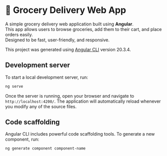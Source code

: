 # 🛒 Grocery Delivery Web App 

A simple grocery delivery web application built using **Angular**.  
This app allows users to browse groceries, add them to their cart, and place orders easily.  
Designed to be fast, user-friendly, and responsive.


This project was generated using [Angular CLI](https://github.com/angular/angular-cli) version 20.3.4.

## Development server

To start a local development server, run:

```bash
ng serve
```

Once the server is running, open your browser and navigate to `http://localhost:4200/`. The application will automatically reload whenever you modify any of the source files.

## Code scaffolding

Angular CLI includes powerful code scaffolding tools. To generate a new component, run:

```bash
ng generate component component-name
```

